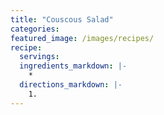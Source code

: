 ```yaml
---
title: "Couscous Salad"
categories:
featured_image: /images/recipes/
recipe:
  servings: 
  ingredients_markdown: |-
    *
  directions_markdown: |-
    1.
---
```


